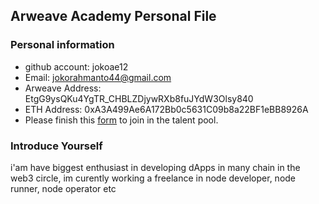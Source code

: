 ## Arweave Academy Personal File

### Personal information

- github account: jokoae12
- Email: jokorahmanto44@gmail.com
- Arweave Address: EtgG9ysQKu4YgTR_CHBLZDjywRXb8fuJYdW3Olsy840
- ETH Address: 0xA3A499Ae6A172Bb0c5631C09b8a22BF1eBB8926A
- Please finish this [form](https://docs.google.com/forms/d/e/1FAIpQLSfWA5fIIcBgmRppm3jNz5vmf9Mai_QMVil-2pO4r7YKn_Zhtw/viewform?usp=sf_link) to join in the talent pool.

### Introduce Yourself
 i'am have biggest enthusiast in developing dApps in many chain in the web3 circle, im curently working a freelance in node developer, node runner, node operator etc
